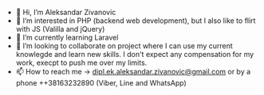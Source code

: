 - 👋 Hi, I’m Aleksandar Zivanovic
- 👀 I’m interested in PHP (backend web development), but I also like to flirt with JS (Valilla and jQuery)
- 🌱 I’m currently learning Laravel
- 💞️ I’m looking to collaborate on project where I can use my current knowlegde and learn new skills. I don't expect any compensation for my work, execpt to push me over my limits.
- 📫 How to reach me -> dipl.ek.aleksandar.zivanovic@gmail.com or by a phone ++38163232890 (Viber, Line and WhatsApp)

<!---
aleksandar-zivanovic/aleksandar-zivanovic is a ✨ special ✨ repository because its `README.md` (this file) appears on your GitHub profile.
You can click the Preview link to take a look at your changes.
--->
